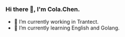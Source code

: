 ###  Hi there 👋, I'm Cola.Chen.

- 🔭 I’m currently working in Trantect.
- 🌱 I’m currently learning English and Golang.

<!---
- 👯 I’m looking to collaborate on ...
- 🤔 I’m looking for help with ...
- 💬 Ask me about ...
- 📫 How to reach me: ...
- 😄 Pronouns: ...
- ⚡ Fun fact: ...
